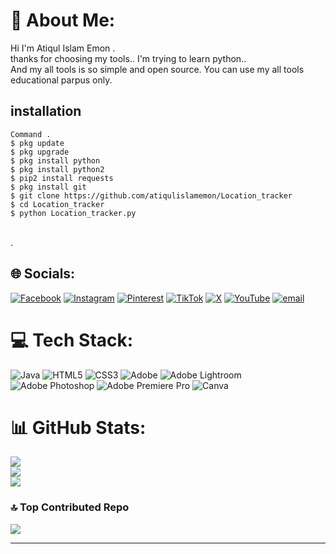 # 💫 About Me:
Hi I'm Atiqul Islam Emon .<br>thanks for choosing my tools.. I'm trying to learn python..<br>And my all tools is so simple and open source. You can use my all tools educational parpus only.

## <b>installation</b>

```
Command .
$ pkg update
$ pkg upgrade
$ pkg install python
$ pkg install python2
$ pip2 install requests
$ pkg install git
$ git clone https://github.com/atiqulislamemon/Location_tracker
$ cd Location_tracker
$ python Location_tracker.py
```
</br>.
## 🌐 Socials:
[![Facebook](https://img.shields.io/badge/Facebook-%231877F2.svg?logo=Facebook&logoColor=white)](https://facebook.com/atiqulislam8) [![Instagram](https://img.shields.io/badge/Instagram-%23E4405F.svg?logo=Instagram&logoColor=white)](https://instagram.com/atiqulislam_emon) [![Pinterest](https://img.shields.io/badge/Pinterest-%23E60023.svg?logo=Pinterest&logoColor=white)](https://pinterest.com/atiqulislamemon) [![TikTok](https://img.shields.io/badge/TikTok-%23000000.svg?logo=TikTok&logoColor=white)](https://tiktok.com/@atiqulislamemon) [![X](https://img.shields.io/badge/X-black.svg?logo=X&logoColor=white)](https://x.com/atiqul_islam0) [![YouTube](https://img.shields.io/badge/YouTube-%23FF0000.svg?logo=YouTube&logoColor=white)](https://youtube.com/@md.atiqulislamemon) [![email](https://img.shields.io/badge/Email-D14836?logo=gmail&logoColor=white)](mailto:atiqulislam.emon214@gmail.com) 

# 💻 Tech Stack:
![Java](https://img.shields.io/badge/java-%23ED8B00.svg?style=for-the-badge&logo=openjdk&logoColor=white) ![HTML5](https://img.shields.io/badge/html5-%23E34F26.svg?style=for-the-badge&logo=html5&logoColor=white) ![CSS3](https://img.shields.io/badge/css3-%231572B6.svg?style=for-the-badge&logo=css3&logoColor=white) ![Adobe](https://img.shields.io/badge/adobe-%23FF0000.svg?style=for-the-badge&logo=adobe&logoColor=white) ![Adobe Lightroom](https://img.shields.io/badge/Adobe%20Lightroom-31A8FF.svg?style=for-the-badge&logo=Adobe%20Lightroom&logoColor=white) ![Adobe Photoshop](https://img.shields.io/badge/adobe%20photoshop-%2331A8FF.svg?style=for-the-badge&logo=adobe%20photoshop&logoColor=white) ![Adobe Premiere Pro](https://img.shields.io/badge/Adobe%20Premiere%20Pro-9999FF.svg?style=for-the-badge&logo=Adobe%20Premiere%20Pro&logoColor=white) ![Canva](https://img.shields.io/badge/Canva-%2300C4CC.svg?style=for-the-badge&logo=Canva&logoColor=white)
# 📊 GitHub Stats:
![](https://github-readme-stats.vercel.app/api?username=atiqulislamemon&theme=dark&hide_border=false&include_all_commits=false&count_private=false)<br/>
![](https://nirzak-streak-stats.vercel.app/?user=atiqulislamemon&theme=dark&hide_border=false)<br/>
![](https://github-readme-stats.vercel.app/api/top-langs/?username=atiqulislamemon&theme=dark&hide_border=false&include_all_commits=false&count_private=false&layout=compact)

### 🔝 Top Contributed Repo
![](https://github-contributor-stats.vercel.app/api?username=atiqulislamemon&limit=5&theme=dark&combine_all_yearly_contributions=true)

---

